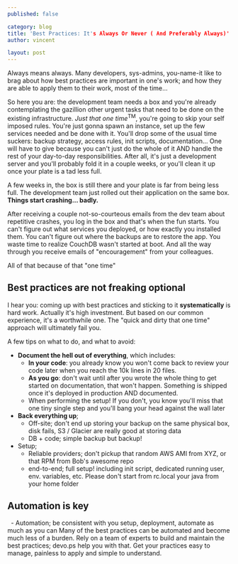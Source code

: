 ```yaml
---
published: false

category: blog
title: 'Best Practices: It's Always Or Never ( And Preferably Always)'
author: vincent

layout: post
---
```


Always means always. Many developers, sys-admins, you-name-it like to brag about how best practices are important in one's work; and how they are able to apply them to their work, most of the time... 

So here you are: the development team needs a box and you're already contemplating the gazillion other urgent tasks that need to be done on the existing infrastructure. *Just that one time*<sup>TM</sup>, you're going to skip your self imposed rules. You're just gonna spawn an instance, set up the few services needed and be done with it. You'll drop some of the usual time suckers: backup strategy, access rules, init scripts, documentation... One will have to give because you can't just do the whole of it AND handle the rest of your day-to-day responsibilities. After all, it's just a development server and you'll probably fold it in a couple weeks, or you'll clean it up once your plate is a tad less full.

A few weeks in, the box is still there and your plate is far from being less full. The development team just rolled out their application on the same box. **Things start crashing... badly.**

After receiving a couple not-so-courteous emails from the dev team about repetitive crashes, you log in the box and that's when the fun starts. You can't figure out what services you deployed, or how exactly you installed them. You can't figure out where the backups are to restore the app. You waste time to realize CouchDB wasn't started at boot. And all the way through you receive emails of "encouragement" from your colleagues.

All of that because of that "one time"

## Best practices are not freaking optional

I hear you: coming up with best practices and sticking to it **systematically** is hard work. Actually it's high investment. But based on our common experience, it's a worthwhile one. The "quick and dirty that one time" approach will ultimately fail you.

A few tips on what to do, and what to avoid:

- **Document the hell out of everything**, which includes:
    - **In your code**: you already know you won't come back to review your code later when you reach the 10k lines in 20 files.
    - **As you go**: don't wait until after you wrote the whole thing to get started on documentation, that won't happen. Something is shipped once it's deployed in production AND documented.
    - When performing the setup! If you don't, you know you'll miss that one tiny single step and you'll bang your head against the wall later
- **Back everything up**;
    - Off-site; don't end up storing your backup on the same physical box, disk fails, S3 / Glacier are really good at storing data
    - DB + code; simple backup but backup!
- Setup;
  - Reliable providers; don't pickup that random AWS AMI from XYZ, or that RPM from Bob's awesome repo
  - end-to-end; full setup! including init script, dedicated running user, env. variables, etc. Please don't start from rc.local your java from your home folder

## Automation is key
  - Automation; be consistent with you setup, deployment, automate as much as you can
Many of the best practices can be automated and become much less of a burden. Rely on a team of experts to build and maintain the best practices; devo.ps help you with that. Get your practices easy to manage, painless to apply and simple to understand.
